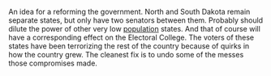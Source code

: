 An idea for a reforming the government. North and South Dakota remain separate states, but only have two senators between them. Probably should dilute the power of other very low <a href="https://en.wikipedia.org/wiki/List_of_states_and_territories_of_the_United_States_by_population">population</a> states. And that of course will have a corresponding effect on the Electoral College. The voters of these states have been terrorizing the rest of the country because of quirks in how the country grew. The cleanest fix is to undo some of the messes those compromises made. 
